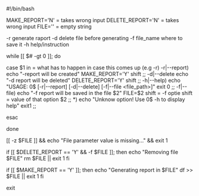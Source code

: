 #!/bin/bash

MAKE_REPORT='N'       = takes wrong input
DELETE_REPORT='N'     = takes wrong input
FILE=''              = empty string

-r generate raport
-d delete file before generating
-f file_name where to save it
-h help/instruction 

while [[ $# -gt 0 ]]; do

  case $1 in             = what has to happen in case this comes up (e.g -r)
    -r|--report)
      echo "-report will be created"
      MAKE_REPORT='Y'
      shift
      ;;
    -d|--delete
      echo "-d report will be deleted"
      DELETE_REPORT='Y'
      shift
      ;;
    -h|--help)
      echo "USAGE: 0$ [-r|--report] [-d|--delete] [-f|--file <file_path>]"
      exit 0
      ;;
    -f|--file)
      echo "-f report will be saved in the file $2"
      FILE=$2
      shift          = -f optie
      shift          = value of that option $2
      ;;
    *)
      echo "Unknow option! Use 0$ -h to display help"
      exit1 
      ;;
      
  esac
  
done

[[ -z $FILE ]] && echo "File parameter value is missing..." && exit 1

if [[ $DELETE_REPORT == 'Y' && -f $FILE ]]; then
  echo "Removing file $FILE"
  rm $FILE || exit 1
fi

if [[ $MAKE_REPORT == 'Y' ]]; then
  echo "Generating report in $FILE"
  df >> $FILE || exit 1
fi

exit 
